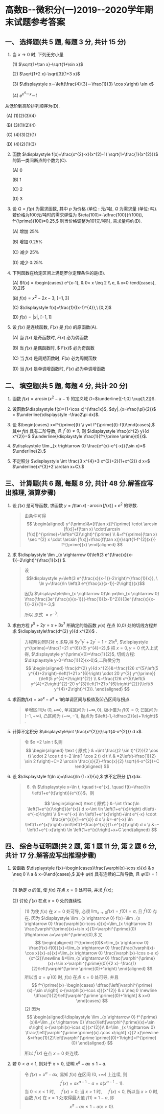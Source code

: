

# 高数B--微积分(一)2019--2020学年期末试题参考答案


## 一、 选择题(共 5 题,  每题 3 分,  共计 15 分)

1. 当 $x \rightarrow 0$ 时, 下列无穷小量

   (1) $\sqrt{1+\tan x}-\sqrt{1+\sin x}$

   (2) $\sqrt{1+2 x}-\sqrt[3]{1+3 x}$ 

   (3) $\displaystyle x－\left(\frac{4}{3}－\frac{1}{3} \cos x\right) \sin x$

   (4) $\displaystyle e^{x^4－ x}－1$

从低阶到高阶排列顺序为(D).

​		(A) (1)(2)(3)(4)

​		(B) (3)(1)(2)(4)

​		(C) (4)(3)(2)(1)

​		(D) (4)(2)(1)(3)




2. 函数 $\displaystyle f(x)=\frac{x^{2}-x}{x^{2}-1} \sqrt{1+\frac{1}{x^{2}}}$ 的第一类间断点的个数为(C).

   (A) 0   

   (B) 1  

   (C) 2  

   (D) 3

   

3. 设 $Q=f(p)$ 为需求函数, 其中 $p$ 为价格 (单位 : 元/吨), $Q$ 为需求量 (单位:  吨). 若价格为100元/吨时的需求弹性为 $\eta(100)=-\dfrac{100}{f(100)}, f^{\prime}(100)=0.25,$ 则当价格调整为101元/吨时, 需求量将约(D).

   (A) 增加 $25 \%$

   (B) 增加 $0.25 \%$

   (C) 减少 $25 \%$

   (D) 减少 $0.25 \%$

   

4. 下列函数在给定区间上满足罗尔定理条件的是(B).

   (A) $f(x) = \begin{cases} e^{x-1}, & 0< x \leq 2 \\  e, & x=0 \end{cases}, [0,2]$ 

   (B) $f(x)=x^{2}-2 x-3, \ [-1,3]$

   (C) $\displaystyle f(x)=\frac{1}{(x-1)^{4}},\ [0,2]$

   (D) $f(x)=|x|,\ [-1,1]$

   

5. 设 $f(x)$ 是连续函数, $F(x)$ 是 $f(x)$ 的原函数(A).

   (A) 当 $f(x)$ 是奇函数时, $F(x)$ 必为偶函数

   (B) 当 $f(x)$ 是偶函数时, $ F(x)$ 必为奇函数

   (C) 当 $f(x)$ 是周期函数时, $F(x)$ 必为周期函数

   (D) 当 $f(x)$ 是单调增函数时, $F(x)$ 必为单调增函数

 


## 二、 填空题(共 5 题,  每题 4 分,  共计 20 分)

1. 函数 $f(x)=\arcsin \left(x^{2}-x-1\right)$ 的定义域 $D=$$\underline{[-1,0] \cup[1,2]}$.




2. 设函数$\displaystyle f(x)=(1+\cos x)^{\frac1x}$, $dy|_{x=\frac{\pi}{2}}$ = $\underline{\displaystyle -\frac2\pi dx}$.

 

3. 设 $\begin{cases} x=f^{\prime}(t) \\ y=t f^{\prime}(t)-f(t)\end{cases},$ 其中 $f(t)$ 具有二阶导数, 且 $f^{\prime \prime}(t) \neq 0,$ 则 $\displaystyle \frac{d^{2} y}{d x^{2}}=$ $\underline{\displaystyle \frac{1}{f^{\prime \prime}(t)}}$.

 

4. $\displaystyle \lim _{x \rightarrow 0} \frac{e^{x}-e^{-x}}{\sin x}=$ $\underline{2}.$

   


5. 不定积分 $\displaystyle \int \frac{3 x^{4}+3 x^{2}+2}{1+x^{2}} d x=$ $\underline{x^{3}+2 \arctan x+C}.$



## 三、 计算题(共 6 题,  每题 8 分,  共计 48 分.解答应写出推理,  演算步骤)


1. 设 $f(x)$ 是可导函数, 求函数 $y=f(\tan x) \cdot \arcsin [f(x)]+e^{2}$ 的导数.

   > 由条件可得
   > $$
   > \begin{aligned}
   > 	y^{\prime}&=[f(\tan x)]^{\prime} \cdot \arcsin [f(x)]+f(\tan x) \cdot(\arcsin [f(x)])^{\prime}+\left(e^{2}\right)^{\prime} \\
   > 	&=f^{\prime}(\tan x) \sec ^{2} x \cdot \arcsin [f(x)]+\frac{f(\tan x)}{\sqrt{1-f^{2}(x)}} f^{\prime}(x)
   > 	\end{aligned}
   > $$
   >
   > 


2. 求  $\displaystyle \lim _{x \rightarrow 0}\left(3 e^{\frac{x}{x-1}}-2\right)^{\frac{1}{x}} $.

   > 设 $$\displaystyle y=\left(3 e^{\frac{x}{x-1}}-2\right)^{\frac{1}{x}}, \ \ln y=\frac{\ln \left(3 e^{\frac{x}{x-1}}-2\right)}{x}$$
   >
   > 因为 $\displaystyle\lim_{x \rightarrow 0}\ln y=\lim_{x \rightarrow 0} \frac{\frac{3e^{\frac{x}{x-1}}(-\frac{1}{(x-1)^2})}{3e^{\frac{x}{x-1}}-2}}{1}=-3,$
   >
   > 所以 原式 $=e^{-3}$.	
   > 	


3. 求由方程 $y^{5}+2 y=x+3 x^{7}$ 所确定的隐函数 $y(x)$ 在点 (0,0) 处的切线方程并求 $\displaystyle\frac{d^{2} y}{d x^{2}}$ .

   > 方程两边同时对 $x$ 求导,得 $5 y^{4} y^{\prime}+2 y^{\prime}=1+21 x^{6}$, 
   > $\displaystyle y^{\prime}=\frac{1+21 x^{6}}{5 y^{4}+2},$ 把 $x=0, y=0$ 代入上式得, $\displaystyle y^{\prime}(0)=\frac{1}{2}$,
   > 切线方程: $\displaystyle y-0=\frac{1}{2}(x-0)$,二阶微分为
   > $$
   > \begin{aligned}
   > 	\frac{d^{2} y}{d x^{2}}&=\frac{126 x^{5}\left(5 y^{4}+2\right)-\left(1+21 x^{6}\right) \cdot 20 y^{3} y^{\prime}}{\left(5 y^{4}+2\right)^{2}} \\
   >    &=\frac{126 x^{5}\left(5 y^{4}+2\right)^{2}-20 y^{3}\left(1+21 x^{6}\right)^{2}}{\left(5 y^{4}+2\right)^{3}}.
   > 	\end{aligned}
   > $$
   >


4. 求函数$f(x)=xe^x-e^x+1$的单调区间与极值及凹凸区间与拐点.

   > 单增区间为 $(0,+\infty),$ 单减区间为 $(-\infty, 0),$ 极小值为 $f(0)=0$;
   > 凹区间为 $(-1,+\infty),$ 凸区间为 $(-\infty,-1),$ 抛点为 $\left(-1,-\dfrac{2}{e}+1\right)$ .

5. 计算不定积分 $\displaystyle\int \frac{x^{2}}{\sqrt{4-x^{2}}} d x$.

   > 令  $x =2 \sin t $,则
   > $$
   > \begin{aligned}
   > \text { 原式 } & =\int \frac{(2 \sin t)^{2}}{2 \cos t} \cdot 2 \cos t d t=2 \int(1-\cos 2 t) d t \\
   >  & =2\left(t-\frac{1}{2} \sin 2 t\right)+C=2 \arcsin \frac{x}{2}-\frac{x}{2} \sqrt{4-x^{2}}+C
   > \end{aligned}
   > $$
   >


6. 设 $\displaystyle f(\ln x)=\frac{\ln (1+x)}{x},$ 求不定积分 $\displaystyle\int f(x) d x$.

   > 6. 令 $\displaystyle x=\ln t, \quad t=e^{x}, \quad f(t)=\frac{\ln \left(1+e^{t}\right)}{e^{t}}$，则
   >
   > $$
   > \begin{aligned}
   > \text { 原式 } &=\int \frac{\ln \left(1+e^{x}\right)}{e^{x}} d x=\int \ln \left(1+e^{x}\right) d\left(-e^{-x}\right) \\
   > &=-e^{-x} \ln \left(1+e^{x}\right)+\int e^{-x} \cdot \frac{e^{x}}{1+e^{x}} d x \\
   > &=-e^{-x} \ln \left(1+e^{x}\right)+\int\left(1-\frac{e^{x}}{1+e^{x}}\right) d x \\
   > &=-\left(1+e^{-x}\right) \ln \left(1+e^{x}\right)+x+C
   > \end{aligned}
   > $$
   >

## 四、 综合与证明题(共 2 题,  第 1 题 11 分,  第 2 题 6 分,  共计 17 分.解答应写出推理步骤)

1. 设函数 $\displaystyle f(x)=\begin{cases}\frac{\varphi(x)-\cos x}{x} & x \neq 0 \\ a & x=0\end{cases},$ 其中 $\varphi(t)$ 具有连续的二阶导数, 且 $\varphi(0)=1$ .

   (1) 确定 $a$ 的值, 使 $f(x)$ 在点 $x=0$ 处可导, 并求 $f^{\prime}(x)$;

   (2) 讨论 $f^{\prime}(x)$ 在点 $x=0$ 处的连续性.

   > (1) 为使 $f(x)$ 在 $x=0$ 处可导, 必须 $\displaystyle \lim_{x \rightarrow 0} f(x)=f(0)=a,$ 且 $f^{\prime}(0)$ 存在.
   > 因为
   > 	$\displaystyle \lim _{x \rightarrow 0} f(x)=\lim _{x \rightarrow 0} \frac{\varphi(x)-\cos x}{x}=\lim_{x \rightarrow 0} \frac{\varphi^{\prime}(x)+\sin x}{1}=\varphi^{\prime}(0) \Rightarrow a=\varphi^{\prime}(0),$
   > 又
   > $$
   > \begin{aligned} f^{\prime}(0)&=\lim_{x \rightarrow 0} \frac{f(x)-f(0)}{x}=\lim_{x \rightarrow 0} \frac{\frac{\varphi(x)-\cos x}{x}-a}{x}=\lim_{x \rightarrow 0} \frac{\varphi(x)-\cos x-a x}{x^{2}}\newline
   > 	&=\lim_{x \rightarrow 0} \frac{\varphi^{\prime}(x)+\sin x-\varphi^{\prime}(0)}{2 x}=\frac{1}{2}\left(\varphi^{\prime \prime}(0)+1\right)
   > 	\end{aligned}
   > $$
   > 所以当 $a=\varphi^{\prime}(0)$ 时, $f(x)$ 在点 $x=0$ 处可导, 并且
   > $$
   > f^{\prime}(x)=\begin{cases}
   > 	\dfrac{\left[\varphi^{\prime}(x)+\sin x\right] x-(\varphi(x)-\cos x)}{x^{2}} & x \neq 0 \newline
   > 	\dfrac{1}{2}\left[\varphi^{\prime \prime}(0)+1\right] & x=0
   > 	\end{cases}
   > $$
   > (2) 因为 
   > $$
   > \begin{aligned}\displaystyle \lim _{x \rightarrow 0} f^{\prime}(x)&=\lim _{x \rightarrow 0} \frac{\left[\varphi^{\prime}(x)+\sin x\right] x-(\varphi(x)-\cos x)}{x^{2}}\\ &=\lim _{x \rightarrow 0} \frac{\left[\varphi^{\prime \prime}(x)+\cos x\right] x}{2 x}\newline
   > 		&=\frac{1}{2}\left[\varphi^{\prime \prime}(0)+1\right]=f^{\prime}(0)
   > 		\end{aligned}
   > $$
   >
   > 所以 $f^{\prime}(x)$ 在点 $x=0$ 处连续.


2. 若 $0< a < 1,$ 则对于 $x>0,$ 证明 $x^{a}-a x \leq 1-a$.

   > 令 $f(x)=x^{a}-a x,$ 易知 $f(x)$ 在区间 $(0,+\infty)$ 上连续, 则 $$f^{\prime}(x)=a x^{a-1}-a=a\left(x^{a-1}-1\right).$$
   > 当 $0<x<1$ 时, $\quad f^{\prime}(x)>0 ;$ 当 $x>1$ 时, $\quad f^{\prime}(x)<0$, 所以当 $x>0$ 时, 函数 $f(x)$ 在 $x=1$ 处取得最大值 $f(1)=1-a,$ 即 $$x^{a}-a x \leq 1-a(x>0).$$




